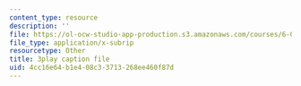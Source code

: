 ```yaml
---
content_type: resource
description: ''
file: https://ol-ocw-studio-app-production.s3.amazonaws.com/courses/6-00-introduction-to-computer-science-and-programming-fall-2008/4cc16e64b1e408c33713268ee460f87d_ENrAsRoR97I.srt
file_type: application/x-subrip
resourcetype: Other
title: 3play caption file
uid: 4cc16e64-b1e4-08c3-3713-268ee460f87d
---
```

